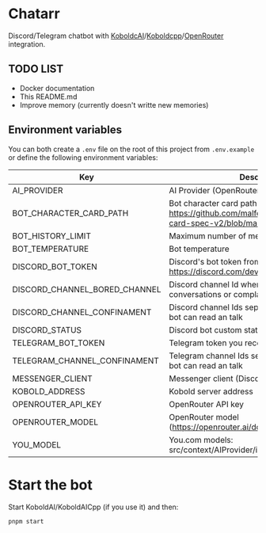 # Chatarr

Discord/Telegram chatbot with [KoboldcAI](https://github.com/KoboldAI/KoboldAI-Client)/[Koboldcpp](https://github.com/LostRuins/koboldcpp)/[OpenRouter](https://openrouter.ai/) integration.

## TODO LIST

- Docker documentation
- This README.md
- Improve memory (currently doesn't writte new memories)

## Environment variables

You can both create a `.env` file on the root of this project from `.env.example` or define the following environment variables:

| Key                           | Description                                                                                            |
| ----------------------------- | ------------------------------------------------------------------------------------------------------ |
| AI_PROVIDER                   | AI Provider (OpenRouter or Kobold)                                                                     |
| BOT_CHARACTER_CARD_PATH       | Bot character card path https://github.com/malfoyslastname/character-card-spec-v2/blob/main/spec_v1.md |
| BOT_HISTORY_LIMIT             | Maximum number of message history to retrieve                                                          |
| BOT_TEMPERATURE               | Bot temperature                                                                                        |
| DISCORD_BOT_TOKEN             | Discord's bot token from https://discord.com/developers/applications/                                  |
| DISCORD_CHANNEL_BORED_CHANNEL | Discord channel Id where bot will continue conversations or complain about being boring                |
| DISCORD_CHANNEL_CONFINAMENT   | Discord channel Ids separated by comma where bot can read an talk                                      |
| DISCORD_STATUS                | Discord bot custom status                                                                              |
| TELEGRAM_BOT_TOKEN            | Telegram token you receive from @BotFather                                                             |
| TELEGRAM_CHANNEL_CONFINAMENT  | Telegram channel Ids separated by comma where bot can read an talk                                     |
| MESSENGER_CLIENT              | Messenger client (Discord or Telegram)                                                                 |
| KOBOLD_ADDRESS                | Kobold server address                                                                                  |
| OPENROUTER_API_KEY            | OpenRouter API key                                                                                     |
| OPENROUTER_MODEL              | OpenRouter model (https://openrouter.ai/docs#models)                                                   |
| YOU_MODEL                     | You.com models: src/context/AIProvider/infrastructure/You.const.ts                                     |

# Start the bot

Start KoboldAI/KoboldAICpp (if you use it) and then:

```
pnpm start
```
